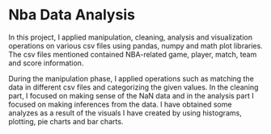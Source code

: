 # Nba Data Analysis

In this project, I applied manipulation, cleaning, analysis and visualization operations on various csv files using pandas, numpy and math plot libraries. The csv files mentioned contained NBA-related game, player, match, team and score information.

During the manipulation phase, I applied operations such as matching the data in different csv files and categorizing the given values. In the cleaning part, I focused on making sense of the NaN data and in the analysis part I focused on making inferences from the data. I have obtained some analyzes as a result of the visuals I have created by using histograms, plotting, pie charts and bar charts.

